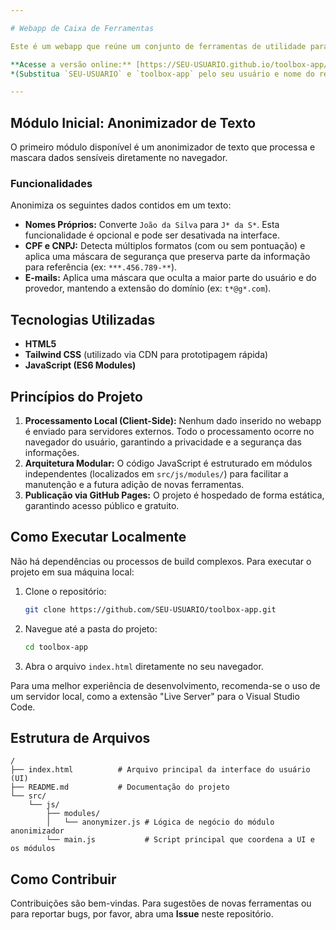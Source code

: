```yaml
---

# Webapp de Caixa de Ferramentas

Este é um webapp que reúne um conjunto de ferramentas de utilidade para processamento de dados do lado do cliente.

**Acesse a versão online:** [https://SEU-USUARIO.github.io/toolbox-app/](https://SEU-USUARIO.github.io/toolbox-app/)
*(Substitua `SEU-USUARIO` e `toolbox-app` pelo seu usuário e nome do repositório no GitHub).*

---
```


## Módulo Inicial: Anonimizador de Texto

O primeiro módulo disponível é um anonimizador de texto que processa e mascara dados sensíveis diretamente no navegador.

### Funcionalidades

Anonimiza os seguintes dados contidos em um texto:

*   **Nomes Próprios:** Converte `João da Silva` para `J* da S*`. Esta funcionalidade é opcional e pode ser desativada na interface.
*   **CPF e CNPJ:** Detecta múltiplos formatos (com ou sem pontuação) e aplica uma máscara de segurança que preserva parte da informação para referência (ex: `***.456.789-**`).
*   **E-mails:** Aplica uma máscara que oculta a maior parte do usuário e do provedor, mantendo a extensão do domínio (ex: `t*@g*.com`).

## Tecnologias Utilizadas

*   **HTML5**
*   **Tailwind CSS** (utilizado via CDN para prototipagem rápida)
*   **JavaScript (ES6 Modules)**

## Princípios do Projeto

1.  **Processamento Local (Client-Side):** Nenhum dado inserido no webapp é enviado para servidores externos. Todo o processamento ocorre no navegador do usuário, garantindo a privacidade e a segurança das informações.
2.  **Arquitetura Modular:** O código JavaScript é estruturado em módulos independentes (localizados em `src/js/modules/`) para facilitar a manutenção e a futura adição de novas ferramentas.
3.  **Publicação via GitHub Pages:** O projeto é hospedado de forma estática, garantindo acesso público e gratuito.

## Como Executar Localmente

Não há dependências ou processos de build complexos. Para executar o projeto em sua máquina local:

1.  Clone o repositório:
    ```bash
    git clone https://github.com/SEU-USUARIO/toolbox-app.git
    ```
2.  Navegue até a pasta do projeto:
    ```bash
    cd toolbox-app
    ```
3.  Abra o arquivo `index.html` diretamente no seu navegador.

Para uma melhor experiência de desenvolvimento, recomenda-se o uso de um servidor local, como a extensão "Live Server" para o Visual Studio Code.

## Estrutura de Arquivos

```
/
├── index.html          # Arquivo principal da interface do usuário (UI)
├── README.md           # Documentação do projeto
└── src/
    └── js/
        ├── modules/
        │   └── anonymizer.js # Lógica de negócio do módulo anonimizador
        └── main.js           # Script principal que coordena a UI e os módulos
```

## Como Contribuir

Contribuições são bem-vindas. Para sugestões de novas ferramentas ou para reportar bugs, por favor, abra uma **Issue** neste repositório.
